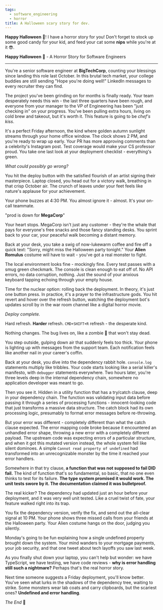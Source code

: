 ```yaml
---
tags:
  - software_engineering
  - horror
title: A Halloween scary story for dev.
---
```




**Happy Halloween** 🎃! I have a horror story for you! Don't forget to stock up some good candy for your kid, and feed your cat some **nips** while you're at it 😎.

**Happy Halloween** 🎃 - A Horror Story for Software Engineers

---

You're a senior software engineer at **BigTechCorp**, counting your blessings since landing this role last October. In this brutal tech market, your college buddies are still sending "Hope you're doing well!" LinkedIn messages to every recruiter they can find.

The project you've been grinding on for months is finally ready. Your team desperately needs this win - the last three quarters have been rough, and everyone from your manager to the VP of Engineering has been "just checking in" on your progress. You've been pulling extra hours, living on cold brew and takeout, but it's worth it. This feature is going to be *chef's kiss*.

It's a perfect Friday afternoon, the kind where golden autumn sunlight streams through your home office window. The clock shows 2 PM, and you're ready to wrap up early. Your PR has more approving comments than a celebrity's Instagram post. Test coverage would make your CS professor proud. You take one last look at your deployment checklist - everything's green.

*What could possibly go wrong?*

You hit the deploy button with the satisfied flourish of an artist signing their masterpiece. Laptop closed, you head out for a victory walk, breathing in that crisp October air. The crunch of leaves under your feet feels like nature's applause for your achievement.

Your phone buzzes at 4:30 PM. You almost ignore it - almost. It's your on-call teammate.

"prod is down for **MegaCorp**"

Your heart stops. MegaCorp isn't just any customer - they're the whale that pays for everyone's free snacks and those fancy standing desks. You sprint back to your car, your peaceful walk becoming a distant memory.

Back at your desk, you take a swig of now-lukewarm coffee and fire off a quick text: "Sorry, might miss the Halloween party tonight." Your **Alien Romulus** costume will have to wait - you've got a real monster to fight.

The local environment looks fine - mockingly fine. Every test passes with a smug green checkmark. The console is clean enough to eat off of. No API errors, no data corruption, nothing. Just the sound of your anxious keyboard tapping echoing through your empty house.

Time for the nuclear option: rolling back the deployment. In theory, it's just one button press. In practice, it's a prayer to the infrastructure gods. You hit revert and hover over the refresh button, watching the deployment bot's updates scroll by in the war room channel like a digital horror movie.

*Deploy complete.*

Hard refresh. **Harder** refresh. `CMD+SHIFT+R` refresh - the desperate kind.

Nothing changes. The bug lives on, like a zombie 🧟 that won't stay dead.

You step outside, gulping down air that suddenly feels too thick. Your phone is lighting up with messages from the support team. Each notification feels like another nail in your career's coffin.

Back at your desk, you dive into the dependency rabbit hole. `console.log` statements multiply like tribbles. Your code starts looking like a serial killer's manifesto, with `debugger` statements everywhere. Two hours later, you're three levels deep in the internal dependency chain, somewhere no application developer was meant to go.

Then you see it. Hidden in a utility function that has a try/catch clause, deep in your dependency chain. The function was validating input data before passing it through a series of processing functions - innocent-looking code that just transforms a massive data structure. The catch block had its own processing logic, presumably to format error messages before re-throwing.

But your error was different - completely different than what the catch clause expected. The error mapping code broke because it encountered an unhandled error shape, throwing a new error with a completely different payload. The upstream code was expecting errors of a particular structure, and when it got this mutated version instead, the whole system fell like silent dominoes. A simple `Cannot read property of undefined` had transformed into an unrecognizable monster by the time it reached your error handlers.

Somewhere in that try clause, **a function that was not supposed to fail DID fail.** The kind of function that's so fundamental, so basic, that no one even thinks to test for its failure. **The type system promised it would work. The unit tests swore by it. The documentation claimed it was bulletproof.**

The real kicker? The dependency had updated just an hour before your deployment, and it was very well unit tested. Like a cruel twist of fate, your feature walked right into its trap.

You fix the dependency version, verify the fix, and send out the all-clear signal at 10 PM. Your phone shows three missed calls from your friends at the Halloween party. Your Alien costume hangs on the door, judging you silently.

Monday's going to be fun explaining how a single undefined property brought down the system. Your mind wanders to your mortgage payments, your job security, and that one tweet about tech layoffs you saw last week.

As you finally shut down your laptop, you can't help but wonder: we have TypeScript, we have testing, we have code reviews - **why is error handling still such a nightmare?** Perhaps that's the real horror story.

Next time someone suggests a Friday deployment, you'll know better. You've seen what lurks in the shadows of the dependency tree, waiting to strike. Some monsters wear lab coats and carry clipboards, but the scariest ones? **Undefined and error handling**.

*The End* 🎃
